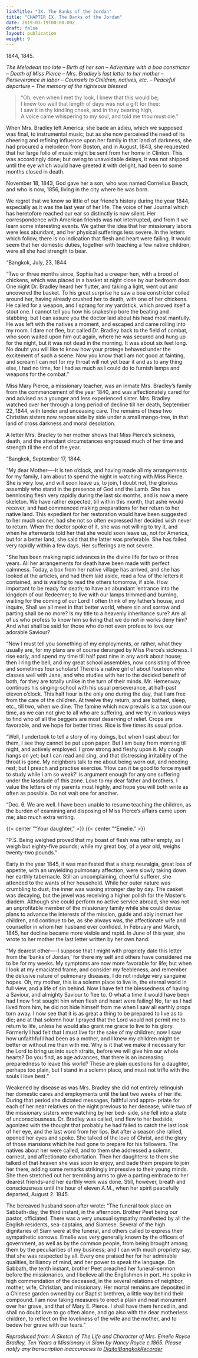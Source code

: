 ```yaml
---
linkTitle: "IX. The Banks of the Jordan"
title: "CHAPTER IX. The Banks of the Jordan"
date: 2019-03-19T00:00:09Z
draft: false
layout: publication
weight: 9
---
```

1844, 1845.

_The Melodean too late – Birth of her son – Adventure with a boa constrictor – Death of Miss Pierce – Mrs. Bradley’s last letter to her mother – Perseverance in labor – Counsels to Children, natives, etc. – Peaceful departure – The memory of the righteous blessed_

> “Oh, even when I met thy look, I knew that this would be;  
> I knew too well that length of days was not a gift for thee:  
> I saw it in thy kindling cheek, and in they bearing high,  
> A voice came whispering to my soul, and told me thou must die.”

When Mrs. Bradley left America, she bade an adieu, which we supposed was final, to instrumental music; but as she now perceived the need of its cheering and refining influence upon her family in that land of darkness, she had procured a melodeon from Boston, and in August, 1843, she requested that her large folio of music might be sent from her home in Clinton. This was accordingly done; but owing to unavoidable delays, it was not shipped until the eye which would have greeted it with delight, had been to some months closed in death.

November 18, 1843, God gave her a son, who was named Cornelius Beach, and who is now, 1856, living in the city where he was born.

We regret that we know so little of our friend’s history during the year 1844, especially as it was the last year of her life. The voice of her Journal which has heretofore reached our ear so distinctly is now silent. Her correspondence with American friends was not interrupted, and from it we learn some interesting events. We gather the idea that her missionary labors were less abundant, and her physical sufferings less severe. In the letters which follow, there is no indication that flesh and heart were failing. It would seem that her domestic duties, together with teaching a few native children, were all she had strength to bear.

“Bangkok, July, 23, 1844

“Two or three months since, Sophia had a creeper hen, with a brood of chickens, which was placed in a basket at night close by our bedroom door. One night Dr. Bradley heard her flutter, and taking a light, went out and uncovered the basket. To his great surprise he saw a boa constrictor coiled around her, having already crushed her to death, with one of her chickens. He called for a weapon, and I sprang for my yardstick, which proved itself a stout one. I cannot tell you how his snakeship bore the beating and stabbing, but I can assure you the doctor laid about his head most manfully. He was left with the natives a moment, and escaped and came rolling into my room. I dare not flee, but called Dr. Bradley back to the field of combat, who soon waited upon him out again, where he was secured and hung up for the night, but it was not dead in the morning. It was about six feet long. No doubt you will like to know how your protege behaved under the excitement of such a scene. Now you know that I am not good at fainting, and scream I can not for my throat will not yet bear it and as to any thing else, I had no time, for I had as much as I could do to furnish lamps and weapons for the combat.”

Miss Mary Pierce, a missionary teacher, was an inmate Mrs. Bradley’s family from the commencement of the year 1840, and was affectionately cared for and advised as a younger and less experienced sister. Mrs. Bradley watched over her through a long period of decline till her death, September 22, 1844, with tender and unceasing care. The remains of these two Christian sisters now repose side by side under a small mango-tree, in that land of cross darkness and moral desolation.

A letter Mrs. Bradley to her mother shows that Miss Pierce’s sickness, death, and the attendant circumstances engrossed much of her time and strength til the end of the year.

“Bangkok, September 17, 1844.

“My dear Mother—-It is ten o’clock, and having made all my arrangements for my family, I am about to spend the night in watching with Miss Pierce. She is very low, and will soon leave us, to join, I doubt not, the glorious assembly who stand in the presence of God and the Lamb. She has bennlosing flesh very rapidly during the last six months, and is now a mere skeleton. We have rather expected, till within this month, that ashe would recover, and had commenced making preparations for her return to her native land. This expedient for her restoration would have been suggested to her much sooner, had she not so often expressed her decided wish never to return. When the doctor spoke of it, she was not willing to try it, and when he afterwards told her that she would soon leave us, not for America, but for a better land, she said that the latter was preferable. She has failed very rapidly within a few days. Her sufferings are not severe.

“She has been making rapid advances in the divine life for two or three years. All her arrangements for death have been made with perfect calmness. Today, a box from her native village has arrived, and she has looked at the articles, and had them laid aside, read a few of the letters it contained, and is waiting to read the others tomorrow, if able. How important to be ready for death; to have an abundant ‘entrance into the kingdom of our Redeemer; to live with our lamps trimmed and burning, waiting for the coming of our Lord! I often think of my father’s house, and inquire, Shall we all meet in that better world, where sin and sorrow and parting shall be no more? Is my title to a heavenly inheritance sure? Are all of us who profess to know him so living that we do not in works deny him? And what shall be said for those who do not even profess to love our adorable Saviour?

“Now I must tell you something of my employments, or rather, what they usually are, for my plans are of course deranged by Miss Pierce’s sickness. I rise early, and spend my time till half past nine in any work about house; then I ring the bell, and my great school assembles, now consisting of three and sometimes four scholars! There is a native girl of about fourteen who classes well with Jane, and who studies with her to the decided benefit of both, for they are totally unlike in the turn of their minds. Mr. Hemenway continues his singing-school with his usual perseverance, at half-past eleven o’clock. This half hour is the only one during the day, that I am free from the care of the children. At twelve they return, and are bathed, sleep, etc., till two, when we dine. The famine which now prevails is a tax upon our time, as we can not give to all who are suffering, and we try in various ways to find who of all the beggers are most deserving of relief. Crops are favorable, and we hope for better times. Rice is five times its usual price.

“Well, I undertook to tell a story of my doings, but when I cast about for them, I see they cannot be put upon paper. But I am busy from morning till night, and actively employed. I grow strong and fleshy upon it. My cough hangs on yet; but I can read and sing, and that distressing irritability of the throat is gone. My neighbors talk to me about being worn out, and needing rest; but I preach and practise exercise. ‘How can it be good to force myself to study while I am so weak?’ is argument enough for any one suffering under the lassitude of this zone. Love to my dear father and brothers. I value the letters of my parents most highly, and hope you will both write as often as possible. Do not wait one for another.

“Dec. 6. We are well. I have been unable to resume teaching the children, as the burden of examining and disposing of Miss Pierce’s affairs came upon me; also much extra writing.

{{< center "“Your daughter," >}}
{{< center "“Emelie." >}}

“P.S. Being weighed proved that my boast of flesh was rather empty, as I weigh but eighty-five pounds; while my great boy, of a year old, weighs twenty-two pounds.”

Early in the year 1845, it was manifested that a sharp neuralgia, great loss of appetite, with an unyielding pulmonary affection, were slowly taking down her earthly tabernacle. Still an uncomplaining, cheerful sufferer, she attended to the wants of her household. While her outer nature was crumbling to dust, the inner was waxing stronger day by day. The casket was decaying, but the jewel was receiving a higher polish for the Master’s diadem. Although she could perform no active service abroad, she was not an unprofitable member of the missionary family while she could devise plans to advance the interests of the mission, guide and ably instruct her children, and continue to be, as she always was, the affectionate wife and counsellor in whom her husband ever confided. In February and March, 1845, her decline became more visible and rapid. In June of this year, she wrote to her mother the last letter written by her own hand:

“My dearest other—-I suppose that I might with propriety date this letter from the ‘banks of Jordan,’ for there my self and others have considered me to be for my weeks. My symptoms are now more favorable for life; but when I look at my emaciated frame, and consider my feebleness, and remember the delusive nature of pulmonary diseases, I do not indulge very sanguine hopes. Oh, my mother, this is a solemn place to live in, the eternal world in full view, and a life of sin behind. Now I have felt the blessedness of having a Saviour, and almighty Saviour to flee to. O what a time it would have been had I now first sought him when flesh and heart were failing! No, far as I had lived from him, he did not hide himself from me when I saw all earthly props torn away. I now see that it is as great a thing to be prepared to live as to die; and at that solemn hour I prayed that the Lord would not permit me to return to life, unless he would also grant me grace to live to his glory. Formerly I had felt that I must live for the sake of my children; now I saw how unfaithful I had been as a mother, and I knew my children might be better or without me than with me. Why is it that we make it necessary for the Lord to bring us into such straits, before we will give him our whole hearts? Do you find, as age advances, that there is an increasing preparedness to leave this world? These are plain questions for a daughter, perhaps too plain, but I stand in a solemn place, and must not trifle with the souls I love best.”

Weakened by disease as was Mrs. Bradley she did not entirely relinquish her domestic cares and employments until the last two weeks of her life. During that period she dictated messages, faithful and appro- priate for each of her near relatives on the night previous to her decease, while two of the missionary sisters were watching by her bed- side, she fell into a state of unconsciousness. Dr. Bradley was called, and flew to her bedside, agonized with the thought that probably he had failed to catch the last look of her eye, and the last word from her lips. But after a season she rallied, opened her eyes and spoke. She talked of the love of Christ, and the glory of those mansions which he had gone to prepare for his followers. The natives about her were called, and to them she addressed a solemn, earnest, and affectionate exhortation. Then her daughters: to them she talked of that heaven she was soon to enjoy, and bade them prepare to join her there, adding some remarks strikingly impressive to their young minds. She then stretched out her trembling arms to give a parting embrace to her dearest friends–and her earthly work was done. Still, however, breath and consciousness until the hour of eleven A.M., when her spirit peacefully departed, August 2. 1845.

The bereaved husband soon after wrote: “The funeral took place on Sabbath-day, the third instant, in the afternoon. Brother Peet being our pastor, officiated. There was a very unusual sympathy manifested by all the English residents, sea-captains, and Siamese. Several of the high dignitaries of Siam were at the funeral, and others called to express their sympathetic sorrows. Emelie was very generally known by the officers of government, as well as by the common people, from being brought among them by the peculiarities of my business; and I can with much propriety say, that she was respected by all. Every one praised her for her admirable qualities, brilliancy of mind, and her power to speak the language. On Sabbath, the tenth instant, brother Peet preached her funeral-sermon before the missionaries, and I believe all the Englishmen in port. He spoke in high commendation of the deceased, in the several relations of neighbor, mother, wife, Christian, and missionary. Her mortal remains are deposited in a Chinese garden owned by our Baptist brethren, a little way behind their compound. I am now taking measures to erect a plain and neat monument over her grave, and that of Mary E. Pierce. I shall have them fenced in, and shall no doubt love to go often alone, and go also with the dear motherless children, to reflect on the loveliness of the wife and the mother, and to bedew her grave with our tears.”

_Reproduced from: A Sketch of The Life and Character of Mrs. Emelie Royce Bradley, Ten Years a Missionary in Siam by Nancy Royce c.1865. Please notify any transcription inaccuracies to [DigitalBangkokRecorder](https://www.facebook.com/DigitalBangkokRecorder)_
